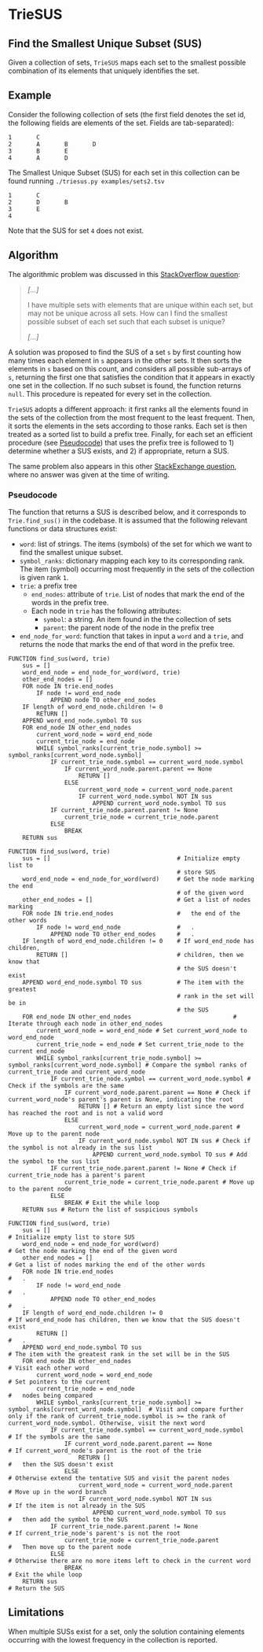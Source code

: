 # TrieSUS

## Find the Smallest Unique Subset (SUS)

Given a collection of sets, `TrieSUS` maps each set to the smallest possible combination of its elements that uniquely identifies the set.

## Example

Consider the following collection of sets (the first field denotes the set id, the following fields are elements of the set. Fields are tab-separated):

```
1       C
2       A       B       D
3       B       E
4       A       D
```

The Smallest Unique Subset (SUS) for each set in this collection can be found running `./triesus.py examples/sets2.tsv`

```
1       C
2       D       B
3       E
4
```

Note that the SUS for set `4` does not exist.

## Algorithm

The algorithmic problem was discussed in this [StackOverflow question](https://stackoverflow.com/questions/63514798):

> *[...]*
> 
>  I have multiple sets with elements that are unique within each set, but may not be unique across all sets. How can I find the smallest possible subset of each set such that each subset is unique?
>
> *[...]*

A solution was proposed to find the SUS of a set `s` by first counting how many times each element in `s` appears in the other sets. It then sorts the elements in `s` based on this count, and considers all possible sub-arrays of `s`, returning the first one that satisfies the condition that it appears in exactly one set in the collection. If no such subset is found, the function returns `null`.
This procedure is repeated for every set in the collection.

`TrieSUS` adopts a different approach: it first ranks all the elements found in the sets of the collection from the most frequent to the least frequent. Then, it sorts the elements in the sets according to those ranks. Each set is then treated as a sorted list to build a prefix tree. Finally, for each set an efficient procedure (see [Pseudocode](#pseudocode)) that uses the prefix tree is followed to 1) determine whether a SUS exists, and 2) if appropriate, return a SUS.

The same problem also appears in this other [StackExchange question](https://math.stackexchange.com/questions/2436161), where no answer was given at the time of writing.

### Pseudocode

The function that returns a SUS is described below, and it corresponds to `Trie.find_sus()` in the codebase. It is assumed that the following relevant functions or data structures exist: 

* `word`: list of strings. The items (symbols) of the set for which we want to find the smallest unique subset.
* `symbol_ranks`: dictionary mapping each key to its corresponding rank. The item (symbol) occurring most frequently in the sets of the collection is given rank `1`.
* `trie`: a prefix tree
  * `end_nodes`: attribute of `trie`. List of nodes that mark the end of the words in the prefix tree.
  * Each node in `trie` has the following attributes:
    * `symbol`: a string. An item found in the the collection of sets
    * `parent`: the parent node of the node in the prefix tree
* `end_node_for_word`: function that takes in input a `word` and a `trie`, and returns the node that marks the end of that word in the prefix tree.

```
FUNCTION find_sus(word, trie)
    sus = []
    word_end_node = end_node_for_word(word, trie)
    other_end_nodes = []
    FOR node IN trie.end_nodes
        IF node != word_end_node
            APPEND node TO other_end_nodes
    IF length of word_end_node.children != 0
        RETURN []
    APPEND word_end_node.symbol TO sus
    FOR end_node IN other_end_nodes
        current_word_node = word_end_node
        current_trie_node = end_node
        WHILE symbol_ranks[current_trie_node.symbol] >= symbol_ranks[current_word_node.symbol]
            IF current_trie_node.symbol == current_word_node.symbol
                IF current_word_node.parent.parent == None
                    RETURN []
                ELSE
                    current_word_node = current_word_node.parent
                    IF current_word_node.symbol NOT IN sus
                        APPEND current_word_node.symbol TO sus
            IF current_trie_node.parent.parent != None
                current_trie_node = current_trie_node.parent
            ELSE
                BREAK
    RETURN sus
```

```{bash}
FUNCTION find_sus(word, trie)
    sus = []                                    # Initialize empty list to 
                                                # store SUS
    word_end_node = end_node_for_word(word)     # Get the node marking the end
                                                # of the given word
    other_end_nodes = []                        # Get a list of nodes marking
    FOR node IN trie.end_nodes                  #   the end of the other words
        IF node != word_end_node                #   .
            APPEND node TO other_end_nodes      #   .
    IF length of word_end_node.children != 0    # If word_end_node has children,
        RETURN []                               # children, then we know that
                                                # the SUS doesn't exist
    APPEND word_end_node.symbol TO sus          # The item with the greatest
                                                # rank in the set will be in
                                                # the SUS
    FOR end_node IN other_end_nodes                             # Iterate through each node in other_end_nodes
        current_word_node = word_end_node # Set current_word_node to word_end_node
        current_trie_node = end_node # Set current_trie_node to the current end_node
        WHILE symbol_ranks[current_trie_node.symbol] >= symbol_ranks[current_word_node.symbol] # Compare the symbol ranks of current_trie_node and current_word_node
            IF current_trie_node.symbol == current_word_node.symbol # Check if the symbols are the same
                IF current_word_node.parent.parent == None # Check if current_word_node's parent's parent is None, indicating the root
                    RETURN [] # Return an empty list since the word has reached the root and is not a valid word
                ELSE
                    current_word_node = current_word_node.parent # Move up to the parent node
                    IF current_word_node.symbol NOT IN sus # Check if the symbol is not already in the sus list
                        APPEND current_word_node.symbol TO sus # Add the symbol to the sus list
            IF current_trie_node.parent.parent != None # Check if current_trie_node has a parent's parent
                current_trie_node = current_trie_node.parent # Move up to the parent node
            ELSE
                BREAK # Exit the while loop
    RETURN sus # Return the list of suspicious symbols
```

```{bash}
FUNCTION find_sus(word, trie)
    sus = []                                                          # Initialize empty list to store SUS
    word_end_node = end_node_for_word(word)                           # Get the node marking the end of the given word
    other_end_nodes = []                                              # Get a list of nodes marking the end of the other words
    FOR node IN trie.end_nodes                                        #   .
        IF node != word_end_node                                      #   .
            APPEND node TO other_end_nodes                            #   .
    IF length of word_end_node.children != 0                          # If word_end_node has children, then we know that the SUS doesn't exist
        RETURN []                                                     #   .
    APPEND word_end_node.symbol TO sus                                # The item with the greatest rank in the set will be in the SUS
    FOR end_node IN other_end_nodes                                   # Visit each other word
        current_word_node = word_end_node                             # Set pointers to the current
        current_trie_node = end_node                                  #   nodes being compared
        WHILE symbol_ranks[current_trie_node.symbol] >= symbol_ranks[current_word_node.symbol]  # Visit and compare further only if the rank of current_trie_node.symbol is >= the rank of current_word_node.symbol. Otherwise, visit the next word
            IF current_trie_node.symbol == current_word_node.symbol   # If the symbols are the same
                IF current_word_node.parent.parent == None            # If current_word_node's parent is the root of the trie
                    RETURN []                                         #   then the SUS doesn't exist
                ELSE                                                  # Otherwise extend the tentative SUS and visit the parent nodes
                    current_word_node = current_word_node.parent      # Move up in the word branch
                    IF current_word_node.symbol NOT IN sus            # If the item is not already in the SUS
                        APPEND current_word_node.symbol TO sus        #   then add the symbol to the SUS
            IF current_trie_node.parent.parent != None                # If current_trie_node's parent's is not the root
                current_trie_node = current_trie_node.parent          #   Then move up to the parent node
            ELSE                                                      # Otherwise there are no more items left to check in the current word
                BREAK                                                 # Exit the while loop
    RETURN sus                                                        # Return the SUS
```

## Limitations

When multiple SUSs exist for a set, only the solution containing elements occurring with the lowest frequency in the collection is reported.